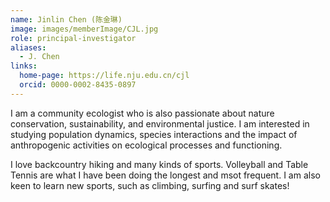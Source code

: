 ```yaml
---
name: Jinlin Chen (陈金琳)
image: images/memberImage/CJL.jpg
role: principal-investigator
aliases:
  - J. Chen
links:
  home-page: https://life.nju.edu.cn/cjl
  orcid: 0000-0002-8435-0897
---
```


I am a community ecologist who is also passionate about nature conservation, sustainability, and environmental justice. I am interested in studying population dynamics, species interactions and the impact of anthropogenic activities on ecological processes and functioning.

I love backcountry hiking and many kinds of sports. Volleyball and Table Tennis are what I have been doing the longest and msot frequent. I am also keen to learn new sports, such as climbing, surfing and surf skates!

